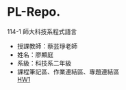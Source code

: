 # PL-Repo.

114-1 師大科技系程式語言
- 授課教師：蔡芸琤老師
- 姓名：廖顯庭
- 系級：科技系二年級
- 課程筆記區、作業連結區、專題連結區   
[HW1](https://github.com/Liao-HsienTing/PL-Repo./blob/main/114_1_HW1.ipynb)

